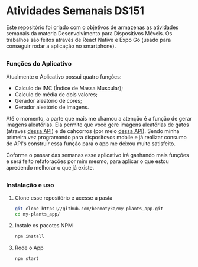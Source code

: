 # Atividades Semanais DS151
Este repositório foi criado com o objetivos de armazenas as atividades semanais da materia Desenvolvimento para Dispositivos Móveis. Os trabalhos são feitos através de React Native e Expo Go (usado para conseguir rodar a aplicação no smartphone).

##
### Funções do Aplicativo
Atualmente o Aplicativo possui quatro funções:
 - Calculo de IMC (Índice de Massa Muscular);
 - Calculo de média de dois valores;
 - Gerador aleatório de cores;
 - Gerador aleatório de imagens.
 
 Até o momento, a parte que mais me chamou a atenção é a função de gerar imagens aleatórias. Ela permite que você gere imagens aleatórias de gatos (atraves [dessa API](https://thecatapi.com/)) e de cahcorros (por meio [dessa API](https://thedogapi.com/)). Sendo minha primeira vez programando para dispositovos mobile e já realizar consumo de API's construir essa função para o app me deixou muito satisfeito.

Coforme o passar das semanas esse aplicativo irá ganhando mais funções e será feito refatorações por mim mesmo, para aplicar o que estou apredendo melhorar o que já existe.

##
### Instalação e uso
1. Clone esse repositório e acesse a pasta
   ```sh
   git clone https://github.com/benmotyka/my-plants_app.git
   cd my-plants_app/
   ```
   
2. Instale os pacotes NPM
   ```sh
   npm install
   ```
   
3. Rode o App
   ```sh
   npm start
   ```
